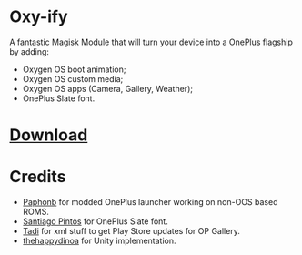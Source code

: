 # Oxy-ify

A fantastic Magisk Module that will turn your device into a OnePlus flagship by adding:
- Oxygen OS boot animation;
- Oxygen OS custom media;
- Oxygen OS apps (Camera, Gallery, Weather);
- OnePlus Slate font.

# [Download](https://drive.google.com/drive/folders/1SXI5AMUND_BKF-J-w-SVGQtzR8E8sS3F)

# Credits
- [Paphonb](https://github.com/paphonb) for modded OnePlus launcher working on non-OOS based ROMS.
- [Santiago Pintos](https://github.com/SantiagoPintos) for OnePlus Slate font.
- [Tadi](https://github.com/TadiT7) for xml stuff to get Play Store updates for OP Gallery.
- [thehappydinoa](https://github.com/thehappydinoa) for Unity implementation.
